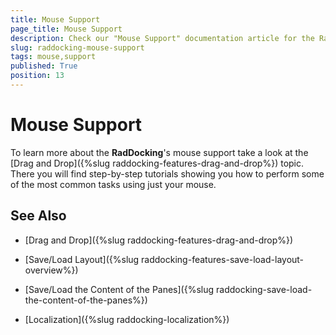 ```yaml
---
title: Mouse Support
page_title: Mouse Support
description: Check our "Mouse Support" documentation article for the RadDocking WPF control.
slug: raddocking-mouse-support
tags: mouse,support
published: True
position: 13
---
```


# Mouse Support

To learn more about the __RadDocking__'s mouse support take a look at the [Drag and Drop]({%slug raddocking-features-drag-and-drop%}) topic. There you will find step-by-step tutorials showing you how to perform some of the most common tasks using just your mouse.

## See Also

 * [Drag and Drop]({%slug raddocking-features-drag-and-drop%})

 * [Save/Load Layout]({%slug raddocking-features-save-load-layout-overview%})

 * [Save/Load the Content of the Panes]({%slug raddocking-save-load-the-content-of-the-panes%})

 * [Localization]({%slug raddocking-localization%})
